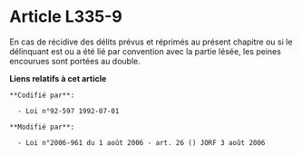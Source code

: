 # Article L335-9

En cas de récidive des délits prévus et réprimés au présent chapitre ou si le délinquant est ou a été lié par convention avec
la partie lésée, les peines encourues sont portées au double.

**Liens relatifs à cet article**

	**Codifié par**:

	  - Loi n°92-597 1992-07-01

	**Modifié par**:

	  - Loi n°2006-961 du 1 août 2006 - art. 26 () JORF 3 août 2006
